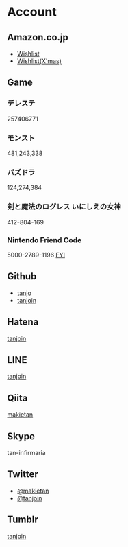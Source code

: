 Account
=======

Amazon.co.jp
------------
- [Wishlist](http://goo.gl/O2Hoz)
- [Wishlist(X'mas)](http://www.amazon.co.jp/registry/wishlist/3LQEO5V6BA7U0/ref=cm_sw_r_tw_ws_QUKMub1HQSF30)

Game
----

### デレステ
257406771

### モンスト
481,243,338

### パズドラ
124,274,384

### 剣と魔法のログレス いにしえの女神
412-804-169

### Nintendo Friend Code
5000-2789-1196 [FYI](https://pbs.twimg.com/media/BxqXfTlCcAAb1R5.jpg)

Github
------
- [tanjo](https://github.com/tanjo)
- [tanjoin](https://github.com/tanjoin)

Hatena
------
[tanjoin](http://profile.hatena.ne.jp/tanjoin/)

LINE
----
[tanjoin](http://line.me/ti/p/M5b1mgcM2G)

Qiita
------
[makietan](http://qiita.com/makietan)

Skype
-----
tan-infirmaria

Twitter
-------
- [@makietan](https://twitter.com/makietan)
- [@tanjoin](https://twitter.com/tanjoin)

Tumblr
------
[tanjoin](http://tanjoin.tumblr.com)
